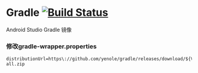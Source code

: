 # Gradle [![Build Status](https://travis-ci.org/yenole/gradle.svg?branch=master)](https://travis-ci.org/yenole/gradle)
Android Studio Gradle 镜像

### 修改gradle-wrapper.properties
```
distributionUrl=https\://github.com/yenole/gradle/releases/download/${VERSION}/gradle-${VERSION}-all.zip

```